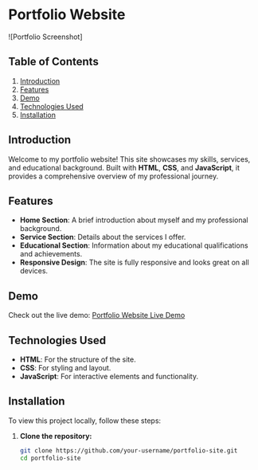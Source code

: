 # Portfolio Website

![Portfolio Screenshot]

## Table of Contents
1. [Introduction](#introduction)
2. [Features](#features)
3. [Demo](#demo)
4. [Technologies Used](#technologies-used)
5. [Installation](#installation)


## Introduction
Welcome to my portfolio website! This site showcases my skills, services, and educational background. Built with **HTML**, **CSS**, and **JavaScript**, it provides a comprehensive overview of my professional journey.

## Features
- **Home Section**: A brief introduction about myself and my professional background.
- **Service Section**: Details about the services I offer.
- **Educational Section**: Information about my educational qualifications and achievements.
- **Responsive Design**: The site is fully responsive and looks great on all devices.

## Demo
Check out the live demo: [Portfolio Website Live Demo](https://rahman-saif.github.io/Portfolio/)

## Technologies Used
- **HTML**: For the structure of the site.
- **CSS**: For styling and layout.
- **JavaScript**: For interactive elements and functionality.

## Installation
To view this project locally, follow these steps:

1. **Clone the repository:**
   ```bash
   git clone https://github.com/your-username/portfolio-site.git
   cd portfolio-site
